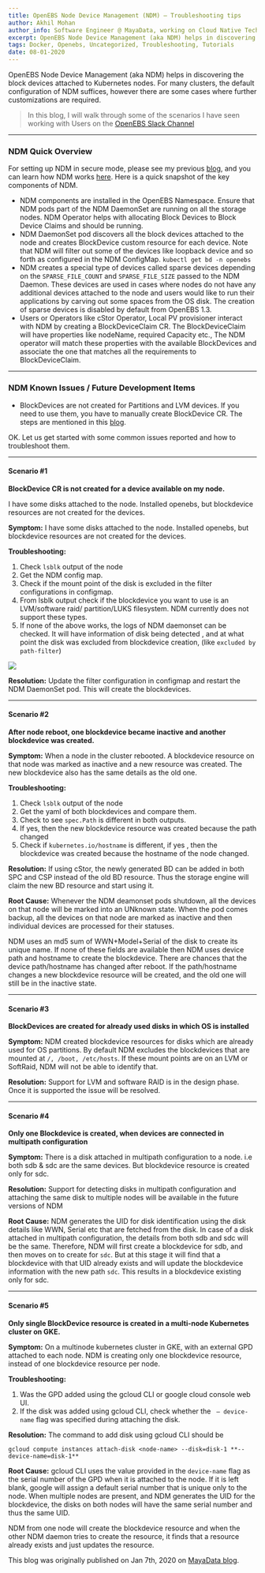 ```yaml
---
title: OpenEBS Node Device Management (NDM) — Troubleshooting tips
author: Akhil Mohan
author_info: Software Engineer @ MayaData, working on Cloud Native Tech.
excerpt: OpenEBS Node Device Management (aka NDM) helps in discovering the block devices attached to Kubernetes nodes. In this blog, I will walk through some of the scenarios I have seen working with users on the OpenEBS Slack Channel.
tags: Docker, Openebs, Uncategorized, Troubleshooting, Tutorials
date: 08-01-2020
---
```


OpenEBS Node Device Management (aka NDM) helps in discovering the block devices attached to Kubernetes nodes. For many clusters, the default configuration of NDM suffices, however there are some cases where further customizations are required.

> In this blog, I will walk through some of the scenarios I have seen working with Users on the [OpenEBS Slack Channel](http://slack.openebs.io/)

---

### NDM Quick Overview

For setting up NDM in secure mode, please see my previous [blog](https://blog.mayadata.io/openebs/configuring-openebs-to-run-with-security-enhanced-linux), and you can learn how NDM works [here](https://docs.openebs.io/docs/next/ndm.html). Here is a quick snapshot of the key components of NDM.

- NDM components are installed in the OpenEBS Namespace. Ensure that NDM pods part of the NDM DaemonSet are running on all the storage nodes. NDM Operator helps with allocating Block Devices to Block Device Claims and should be running.
- NDM DaemonSet pod discovers all the block devices attached to the node and creates BlockDevice custom resource for each device. Note that NDM will filter out some of the devices like loopback device and so forth as configured in the NDM ConfigMap. `kubectl get bd -n openebs`
- NDM creates a special type of devices called sparse devices depending on the `SPARSE_FILE_COUNT` and `SPARSE_FILE_SIZE` passed to the NDM Daemon. These devices are used in cases where nodes do not have any additional devices attached to the node and users would like to run their applications by carving out some spaces from the OS disk. The creation of sparse devices is disabled by default from OpenEBS 1.3.
- Users or Operators like cStor Operator, Local PV provisioner interact with NDM by creating a BlockDeviceClaim CR. The BlockDeviceClaim will have properties like nodeName, required Capacity etc., The NDM operator will match these properties with the available BlockDevices and associate the one that matches all the requirements to BlockDeviceClaim.

---

### NDM Known Issues / Future Development Items

- BlockDevices are not created for Partitions and LVM devices. If you need to use them, you have to manually create BlockDevice CR. The steps are mentioned in this [blog](https://blog.mayadata.io/openebs/creating-manual-blockdevice).

OK. Let us get started with some common issues reported and how to troubleshoot them.

---

#### Scenario #1

**BlockDevice CR is not created for a device available on my node.**

I have some disks attached to the node. Installed openebs, but blockdevice resources are not created for the devices.

**Symptom:** I have some disks attached to the node. Installed openebs, but blockdevice resources are not created for the devices.

**Troubleshooting:**

1. Check `lsblk` output of the node
2. Get the NDM config map.
3. Check if the mount point of the disk is excluded in the filter configurations in configmap.
4. From lsblk output check if the blockdevice you want to use is an LVM/software raid/ partition/LUKS filesystem. NDM currently does not support these types.
5. If none of the above works, the logs of NDM daemonset can be checked. It will have information of disk being detected , and at what point the disk was excluded from blockdevice creation, (like `excluded by path-filter`)

![](https://cdn-images-1.medium.com/max/800/0*q8rBQFw284gRYqjg)

**Resolution:** Update the filter configuration in configmap and restart the NDM DaemonSet pod. This will create the blockdevices.

---

#### Scenario #2

**After node reboot, one blockdevice became inactive and another blockdevice was created.**

**Symptom:** When a node in the cluster rebooted. A blockdevice resource on that node was marked as inactive and a new resource was created. The new blockdevice also has the same details as the old one.

**Troubleshooting:**

1. Check `lsblk` output of the node
2. Get the yaml of both blockdevices and compare them.
3. Check to see `spec.Path` is different in both outputs.
4. If yes, then the new blockdevice resource was created because the path changed
5. Check if `kubernetes.io/hostname` is different, if yes , then the blockdevice was created because the hostname of the node changed.

**Resolution:** If using cStor, the newly generated BD can be added in both SPC and CSP instead of the old BD resource. Thus the storage engine will claim the new BD resource and start using it.

**Root Cause:** Whenever the NDM deamonset pods shutdown, all the devices on that node will be marked into an UNknown state. When the pod comes backup, all the devices on that node are marked as inactive and then individual devices are processed for their statuses.

NDM uses an md5 sum of WWN+Model+Serial of the disk to create its unique name. If none of these fields are available then NDM uses device path and hostname to create the blockdevice. There are chances that the device path/hostname has changed after reboot. If the path/hostname changes a new blockdevice resource will be created, and the old one will still be in the inactive state.

---

#### Scenario #3

**BlockDevices are created for already used disks in which OS is installed**

**Symptom:** NDM created blockdevice resources for disks which are already used for OS partitions. By default NDM excludes the blockdevices that are mounted at `/, /boot, /etc/hosts`. If these mount points are on an LVM or SoftRaid, NDM will not be able to identify that.

**Resolution:** Support for LVM and software RAID is in the design phase. Once it is supported the issue will be resolved.

---

#### Scenario #4

**Only one Blockdevice is created, when devices are connected in multipath configuration**

**Symptom:** There is a disk attached in multipath configuration to a node. i.e both sdb & sdc are the same devices. But blockdevice resource is created only for sdc.

**Resolution:** Support for detecting disks in multipath configuration and attaching the same disk to multiple nodes will be available in the future versions of NDM

**Root Cause:** NDM generates the UID for disk identification using the disk details like WWN, Serial etc that are fetched from the disk. In case of a disk attached in multipath configuration, the details from both sdb and sdc will be the same. Therefore, NDM will first create a blockdevice for sdb, and then moves on to create for `sdc`. But at this stage it will find that a blockdevice with that UID already exists and will update the blockdevice information with the new path `sdc`. This results in a blockdevice existing only for sdc.

---

#### Scenario #5

**Only single BlockDevice resource is created in a multi-node Kubernetes cluster on GKE.**

**Symptom:** On a multinode kubernetes cluster in GKE, with an external GPD attached to each node. NDM is creating only one blockdevice resource, instead of one blockdevice resource per node.

**Troubleshooting:**

1. Was the GPD added using the gcloud CLI or google cloud console web UI.
2. If the disk was added using gcloud CLI, check whether the ` — device-name` flag was specified during attaching the disk.

**Resolution:** The command to add disk using gcloud CLI should be

    gcloud compute instances attach-disk <node-name> --disk=disk-1 **--device-name=disk-1**

**Root Cause:** gcloud CLI uses the value provided in the `device-name` flag as the serial number of the GPD when it is attached to the node. If it is left blank, google will assign a default serial number that is unique only to the node. When multiple nodes are present, and NDM generates the UID for the blockdevice, the disks on both nodes will have the same serial number and thus the same UID.

NDM from one node will create the blockdevice resource and when the other NDM daemon tries to create the resource, it finds that a resource already exists and just updates the resource.

This blog was originally published on Jan 7th, 2020 on [MayaData blog](https://blog.mayadata.io/openebs/openebs-node-device-management-ndm-troubleshooting-tips).
